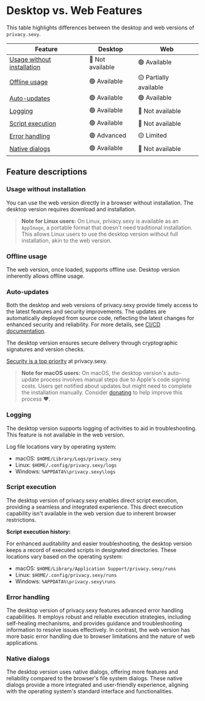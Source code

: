 # Desktop vs. Web Features

This table highlights differences between the desktop and web versions of `privacy.sexy`.

| Feature | Desktop | Web |
| ------- | ------- | --- |
| [Usage without installation](#usage-without-installation) | 🔴 Not available | 🟢 Available |
| [Offline usage](#offline-usage) | 🟢 Available | 🟡 Partially available |
| [Auto-updates](#auto-updates) | 🟢 Available | 🟢 Available |
| [Logging](#logging) | 🟢 Available | 🔴 Not available |
| [Script execution](#script-execution) | 🟢 Available | 🔴 Not available |
| [Error handling](#error-handling) | 🟢 Advanced | 🟡 Limited |
| [Native dialogs](#error-handling) | 🟢 Available | 🔴 Not available |

## Feature descriptions

### Usage without installation

You can use the web version directly in a browser without installation.
The desktop version requires download and installation.

> **Note for Linux users:** On Linux, privacy.sexy is available as an `AppImage`, a portable format that doesn't need traditional installation.
> This allows Linux users to use the desktop version without full installation, akin to the web version.

### Offline usage

The web version, once loaded, supports offline use.
Desktop version inherently allows offline usage.

### Auto-updates

Both the desktop and web versions of privacy.sexy provide timely access to the latest features and security improvements. The updates are automatically deployed from source code, reflecting the latest changes for enhanced security and reliability. For more details, see [CI/CD documentation](./ci-cd.md).

The desktop version ensures secure delivery through cryptographic signatures and version checks.

[Security is a top priority](./../SECURITY.md#update-security-and-integrity) at privacy.sexy.

> **Note for macOS users:** On macOS, the desktop version's auto-update process involves manual steps due to Apple's code signing costs.
> Users get notified about updates but might need to complete the installation manually.
> Consider [donating](https://github.com/sponsors/undergroundwires) to help improve this process ❤️.

### Logging

The desktop version supports logging of activities to aid in troubleshooting.
This feature is not available in the web version.

Log file locations vary by operating system:

- macOS: `$HOME/Library/Logs/privacy.sexy`
- Linux: `$HOME/.config/privacy.sexy/logs`
- Windows: `%APPDATA%\privacy.sexy\logs`

### Script execution

The desktop version of privacy.sexy enables direct script execution, providing a seamless and integrated experience.
This direct execution capability isn't available in the web version due to inherent browser restrictions.

**Script execution history:**

For enhanced auditability and easier troubleshooting, the desktop version keeps a record of executed scripts in designated directories.
These locations vary based on the operating system:

- macOS: `$HOME/Library/Application Support/privacy.sexy/runs`
- Linux: `$HOME/.config/privacy.sexy/runs`
- Windows: `%APPDATA%\privacy.sexy\runs`

### Error handling

The desktop version of privacy.sexy features advanced error handling capabilities.
It employs robust and reliable execution strategies, including self-healing mechanisms, and provides guidance and troubleshooting information to resolve issues effectively.
In contrast, the web version has more basic error handling due to browser limitations and the nature of web applications.

### Native dialogs

The desktop version uses native dialogs, offering more features and reliability compared to the browser's file system dialogs.
These native dialogs provide a more integrated and user-friendly experience, aligning with the operating system's standard interface and functionalities.
